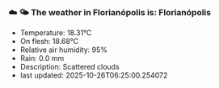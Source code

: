 ### ☁️ 🌤️  The weather in Florianópolis is: Florianópolis

- Temperature: 18.31°C
- On flesh: 18.68°C
- Relative air humidity: 95%
- Rain: 0.0 mm
- Description: Scattered clouds
- last updated: 2025-10-26T06:25:00.254072
